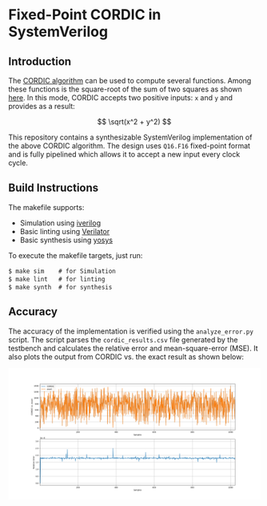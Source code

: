 Fixed-Point CORDIC in SystemVerilog
===================================

Introduction
------------

The [CORDIC algorithm](https://en.wikipedia.org/wiki/CORDIC) can be used to compute
several functions. Among these functions is the square-root of the sum of two squares
as shown [here](https://www.mathworks.com/help/fixedpoint/ug/compute-square-root-using-cordic.html).
In this mode, CORDIC accepts two positive inputs: `x` and `y` and provides as a result:
  
  $$ \sqrt(x^2 + y^2) $$

This repository contains a synthesizable SystemVerilog implementation of the above CORDIC algorithm.
The design uses `Q16.F16` fixed-point format and is fully pipelined which allows it to
accept a new input every clock cycle.


Build Instructions
------------------

The makefile supports:

  - Simulation using [iverilog](http://iverilog.icarus.com/)
  - Basic linting using [Verilator](https://www.veripool.org/verilator/)
  - Basic synthesis using [yosys](https://yosyshq.net/yosys/)

To execute the makefile targets, just run:

  ```
  $ make sim    # for Simulation
  $ make lint   # for linting
  $ make synth  # for synthesis
  ```

Accuracy
--------

The accuracy of the implementation is verified using the `analyze_error.py` script.
The script parses the `cordic_results.csv` file generated by the testbench and calculates
the relative error and mean-square-error (MSE). It also plots the output from CORDIC vs.
the exact result as shown below:

![Relative Error of CORDIC](img/error.png "Relative Error")


